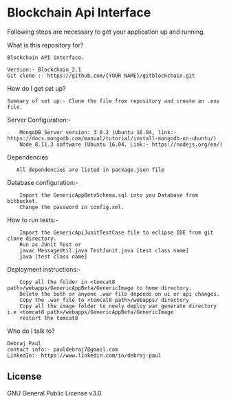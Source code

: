 # Blockchain Api Interface

Following steps are necessary to get your application up and running.

What is this repository for?

    Blockchain API interface. 
 
    Version:- Blockchain_2.1
    Git clone :- https://github.com/{YOUR NAME}/gitblockchain.git

How do I get set up?

    Summary of set up:- Clone the file from repository and create an .env file.

Server Configuration:-

        MongoDB Server version: 3.6.2 (Ubuntu 16.04, link:- https://docs.mongodb.com/manual/tutorial/install-mongodb-on-ubuntu/)
        Node 8.11.3 software (Ubuntu 16.04, Link:- https://nodejs.org/en/)

Dependencies

       All dependencies are listed in package.json file

Database configuration:-

        Import the GenericAppBetaSchema.sql into you Database from bitbucket.
        Change the password in config.xml.

How to run tests:-

        Import the GenericApiJunitTestCase file to eclipse IDE from git clone directory.
        Run as JUnit Test or
        javac MessageUtil.java TestJunit.java [test class name]
        java [test class name]

Deployment instructions:-

        Copy all the folder in <tomcat8 path>/webapps/GenericAppBeta/GenericImage to home directory.
        Delete the both or anyone .war file depends on ui or api changes.
        Copy the .war file to <tomcat8 path>/webapps/ directory
        Copy all the image folder to newly deploy war generate directory i.e <tomcat8 path>/webapps/GenericAppBeta/GenericImage
        restart the tomcat8

Who do I talk to?

    Debraj Paul
    contact info:- pauldebraj7@gmail.com
    LinkedIn:- https://www.linkedin.com/in/debraj-paul

License
----

GNU General Public License v3.0
